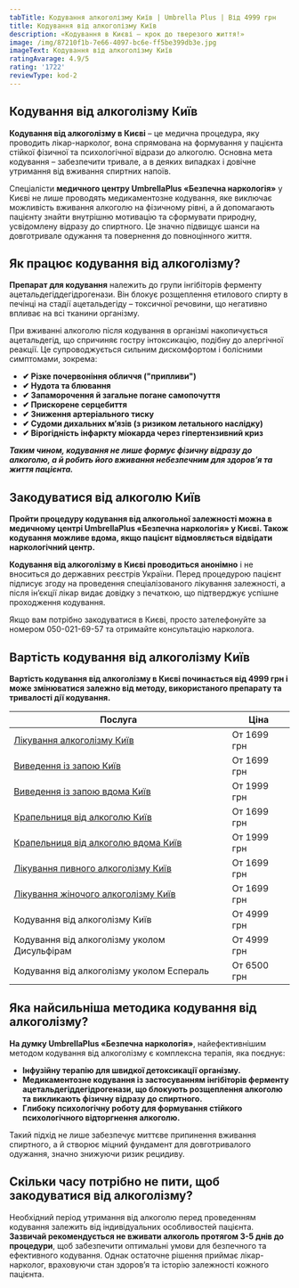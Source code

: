 ```yaml
---
tabTitle: Кодування алкоголізму Київ | Umbrella Plus | Від 4999 грн
title: Кодування від алкоголізму Київ
description: «Кодування в Києві – крок до тверезого життя!»
image: /img/87210f1b-7e66-4097-bc6e-ff5be399db3e.jpg
imageText: Кодування від алкоголізму Київ
ratingAvarage: 4.9/5
rating: '1722'
reviewType: kod-2
---
```


## Кодування від алкоголізму Київ

**Кодування від алкоголізму в Києві** – це медична процедура, яку проводить лікар-нарколог, вона спрямована на формування у пацієнта стійкої фізичної та психологічної відрази до алкоголю. Основна мета кодування – забезпечити тривале, а в деяких випадках і довічне утримання від вживання спиртних напоїв.

Спеціалісти **медичного центру UmbrellaPlus «Безпечна наркологія»** у Києві не лише проводять медикаментозне кодування, яке виключає можливість вживання алкоголю на фізичному рівні, а й допомагають пацієнту знайти внутрішню мотивацію та сформувати природну, усвідомлену відразу до спиртного. Це значно підвищує шанси на довготривале одужання та повернення до повноцінного життя.

## Як працює кодування від алкоголізму?

**Препарат для кодування** належить до групи інгібіторів ферменту ацетальдегіддегідрогенази. Він блокує розщеплення етилового спирту в печінці на стадії ацетальдегіду – токсичної речовини, що негативно впливає на всі тканини організму.

При вживанні алкоголю після кодування в організмі накопичується ацетальдегід, що спричиняє гостру інтоксикацію, подібну до алергічної реакції. Це супроводжується сильним дискомфортом і болісними симптомами, зокрема:

* **✔ Різке почервоніння обличчя ("припливи")**
* **✔ Нудота та блювання**
* **✔ Запаморочення й загальне погане самопочуття**
* **✔ Прискорене серцебиття**
* **✔ Зниження артеріального тиску**
* **✔ Судоми дихальних м’язів (з ризиком летального наслідку)**
* **✔ Вірогідність інфаркту міокарда через гіпертензивний криз**

***Таким чином, кодування не лише формує фізичну відразу до алкоголю, а й робить його вживання небезпечним для здоров’я та життя пацієнта.***

## Закодуватися від алкоголю Київ

**Пройти процедуру кодування від алкогольної залежності можна в медичному центрі UmbrellaPlus «Безпечна наркологія» у Києві. Також кодування можливе вдома, якщо пацієнт відмовляється відвідати наркологічний центр.**

**Кодування від алкоголізму в Києві проводиться анонімно** і не вноситься до державних реєстрів України. Перед процедурою пацієнт підписує згоду на проведення спеціалізованого лікування залежності, а після ін’єкції лікар видає довідку з печаткою, що підтверджує успішне проходження кодування.

Якщо вам потрібно закодуватися в Києві, просто зателефонуйте за номером 050-021-69-57 та отримайте консультацію нарколога.

## Вартість кодування від алкоголізму Київ

**Вартість кодування від алкоголізму в Києві починається від 4999 грн і може змінюватися залежно від методу, використаного препарату та тривалості дії кодування.**

| Послуга                                                                    | Ціна        |
| -------------------------------------------------------------------------- | ----------- |
| [Лікування алкоголізму Київ](likyvania-alkogolizmy-kiev)                   | От 1699 грн |
| [Виведення із запою Київ](Vivod-iz-zapoia-kiev-ua)                         | От 1699 грн |
| [Виведення із запою вдома Київ](Vivod-iz-zapoia-na-domy-kiev-ua)           | От 1999 грн |
| [Крапельниця від алкоголю Київ](Kapelnica_ot_alkogola_kiev)                | От 1699 грн |
| [Крапельниця від алкоголю вдома Київ](Kapelnica_ot_alkogola_na_dom_kiev)   | От 1999 грн |
| [Лікування пивного алкоголізму Київ](likyvania-pivnogo-alkogolizma-kyiv)   | От 1699 грн |
| [Лікування жіночого алкоголізму Київ](likyvania-jenskogo-alkogolizma-kiev) | От 1699 грн |
| Кодування від алкоголізму Київ                                             | От 4999 грн |
| Кодування від алкоголізму уколом Дисульфірам                               | От 4999 грн |
| Кодування від алкоголізму уколом Еспераль                                  | От 6500 грн |

## Яка найсильніша методика кодування від алкоголізму?

**На думку UmbrellaPlus «Безпечна наркологія»**, найефективнішим методом кодування від алкоголізму є комплексна терапія, яка поєднує:

* **Інфузійну терапію для швидкої детоксикації організму.**
* **Медикаментозне кодування із застосуванням інгібіторів ферменту ацетальдегіддегідрогенази, що блокують розщеплення алкоголю та викликають фізичну відразу до спиртного.**
* **Глибоку психологічну роботу для формування стійкого психологічного відторгнення алкоголю.**

Такий підхід не лише забезпечує миттєве припинення вживання спиртного, а й створює міцний фундамент для довготривалого одужання, значно знижуючи ризик рецидиву.

## Скільки часу потрібно не пити, щоб закодуватися від алкоголізму?

Необхідний період утримання від алкоголю перед проведенням кодування залежить від індивідуальних особливостей пацієнта. **Зазвичай рекомендується не вживати алкоголь протягом 3-5 днів до процедури**, щоб забезпечити оптимальні умови для безпечного та ефективного кодування. Однак остаточне рішення приймає лікар-нарколог, враховуючи стан здоров’я та історію залежності кожного пацієнта.
